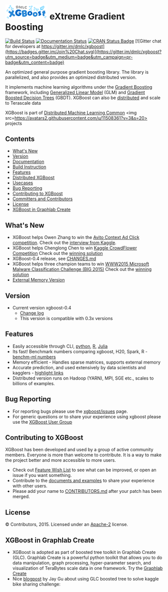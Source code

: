 <img src=https://raw.githubusercontent.com/dmlc/dmlc.github.io/master/img/logo-m/xgboost.png width=135/>  eXtreme Gradient Boosting
===========
[![Build Status](https://travis-ci.org/dmlc/xgboost.svg?branch=master)](https://travis-ci.org/dmlc/xgboost)
[![Documentation Status](https://readthedocs.org/projects/xgboost/badge/?version=latest)](https://xgboost.readthedocs.org)
[![CRAN Status Badge](http://www.r-pkg.org/badges/version/xgboost)](http://cran.r-project.org/web/packages/xgboost)
[![Gitter chat for developers at https://gitter.im/dmlc/xgboost](https://badges.gitter.im/Join%20Chat.svg)](https://gitter.im/dmlc/xgboost?utm_source=badge&utm_medium=badge&utm_campaign=pr-badge&utm_content=badge)

An optimized general purpose gradient boosting library. The library is parallelized, and also provides an optimized distributed version.

It implements machine learning algorithms under the [Gradient Boosting](https://en.wikipedia.org/wiki/Gradient_boosting) framework, including [Generalized Linear Model](https://en.wikipedia.org/wiki/Generalized_linear_model) (GLM) and [Gradient Boosted Decision Trees](https://en.wikipedia.org/wiki/Gradient_boosting#Gradient_tree_boosting) (GBDT). XGBoost can also be [distributed](#features) and scale to Terascale data

XGBoost is part of [Distributed Machine Learning Common](http://dmlc.github.io/) <img src=https://avatars2.githubusercontent.com/u/11508361?v=3&s=20> projects

Contents
--------
* [What's New](#whats-new)
* [Version](#version)
* [Documentation](doc/index.md)
* [Build Instruction](doc/build.md)
* [Features](#features)
* [Distributed XGBoost](multi-node)
* [Usecases](doc/index.md#highlight-links)
* [Bug Reporting](#bug-reporting)
* [Contributing to XGBoost](#contributing-to-xgboost)
* [Committers and Contributors](CONTRIBUTORS.md)
* [License](#license)
* [XGBoost in Graphlab Create](#xgboost-in-graphlab-create)

What's New
----------

* XGBoost helps Owen Zhang to win the [Avito Context Ad Click competition](https://www.kaggle.com/c/avito-context-ad-clicks). Check out the [interview from Kaggle](http://blog.kaggle.com/2015/08/26/avito-winners-interview-1st-place-owen-zhang/).
* XGBoost helps Chenglong Chen to win [Kaggle CrowdFlower Competition](https://www.kaggle.com/c/crowdflower-search-relevance)
  Check out the [winning solution](https://github.com/ChenglongChen/Kaggle_CrowdFlower)
* XGBoost-0.4 release, see [CHANGES.md](CHANGES.md#xgboost-04)
* XGBoost helps three champion teams to win [WWW2015  Microsoft Malware Classification Challenge (BIG 2015)](http://www.kaggle.com/c/malware-classification/forums/t/13490/say-no-to-overfitting-approaches-sharing)
  Check out the [winning solution](doc/README.md#highlight-links)
* [External Memory Version](doc/external_memory.md)

Version
-------

* Current version xgboost-0.4
  - [Change log](CHANGES.md)
  - This version is compatible with 0.3x versions

Features
--------
* Easily accessible through CLI, [python](https://github.com/dmlc/xgboost/blob/master/demo/guide-python/basic_walkthrough.py),
  [R](https://github.com/dmlc/xgboost/blob/master/R-package/demo/basic_walkthrough.R),
  [Julia](https://github.com/antinucleon/XGBoost.jl/blob/master/demo/basic_walkthrough.jl)
* Its fast! Benchmark numbers comparing xgboost, H20, Spark, R - [benchm-ml numbers](https://github.com/szilard/benchm-ml)
* Memory efficient - Handles sparse matrices, supports external memory
* Accurate prediction, and used extensively by data scientists and kagglers - [highlight links](https://github.com/dmlc/xgboost/blob/master/doc/README.md#highlight-links)
* Distributed version runs on Hadoop (YARN), MPI, SGE etc., scales to billions of examples.

Bug Reporting
-------------

* For reporting bugs please use the [xgboost/issues](https://github.com/dmlc/xgboost/issues) page.
* For generic questions or to share your experience using xgboost please use the [XGBoost User Group](https://groups.google.com/forum/#!forum/xgboost-user/)


Contributing to XGBoost
-----------------------

XGBoost has been developed and used by a group of active community members. Everyone is more than welcome to contribute. It is a way to make the project better and more accessible to more users.
* Check out [Feature Wish List](https://github.com/dmlc/xgboost/labels/Wish-List) to see what can be improved, or open an issue if you want something.
* Contribute to the [documents and examples](https://github.com/dmlc/xgboost/blob/master/doc/) to share your experience with other users.
* Please add your name to [CONTRIBUTORS.md](CONTRIBUTORS.md) after your patch has been merged.

License
-------
© Contributors, 2015. Licensed under an [Apache-2](https://github.com/dmlc/xgboost/blob/master/LICENSE) license.

XGBoost in Graphlab Create
--------------------------
* XGBoost is adopted as part of boosted tree toolkit in Graphlab Create (GLC). Graphlab Create is a powerful python toolkit that allows you to do data manipulation, graph processing, hyper-parameter search, and visualization of TeraBytes scale data in one framework. Try the [Graphlab Create](http://graphlab.com/products/create/quick-start-guide.html)
* Nice [blogpost](http://blog.graphlab.com/using-gradient-boosted-trees-to-predict-bike-sharing-demand) by Jay Gu about using GLC boosted tree to solve kaggle bike sharing challenge:
